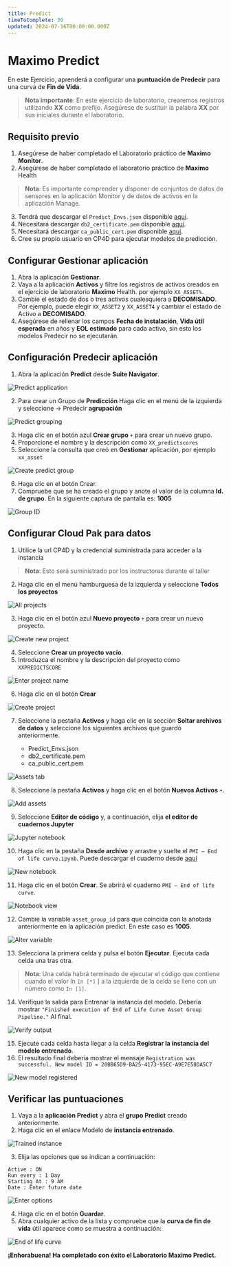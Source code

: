 ```yaml
---
title: Predict
timeToComplete: 30
updated: 2024-07-16T00:00:00.000Z
---
```

# Maximo Predict

En este Ejercicio, aprenderá a configurar una **puntuación de Predecir** para una curva de **Fin de Vida**.

> **Nota importante**: En este ejercicio de laboratorio, crearemos registros utilizando **XX** como prefijo. Asegúrese de sustituir la palabra **XX** por sus iniciales durante el laboratorio.

## Requisito previo

1.  Asegúrese de haber completado el Laboratorio práctico de **Maximo Monitor**.
2.  Asegúrese de haber completado el laboratorio práctico de **Maximo** Health

> **Nota**: Es importante comprender y disponer de conjuntos de datos de sensores en la aplicación Monitor y de datos de activos en la aplicación Manage.

3.  Tendrá que descargar el `Predict_Envs.json` disponible [aquí](https://github.com/cloud-native-toolkit/mas-workshop/blob/main/Content/Health%20%2B%20Predict/Lab%20Exercises/Predict_Envs.json).
4.  Necesitará descargar `db2_certificate.pem` disponible [aquí](https://github.com/cloud-native-toolkit/mas-workshop/blob/main/Content/Health%20%2B%20Predict/Lab%20Exercises/db2_certificate.pem).
5.  Necesitará descargar `ca_public_cert.pem` disponible [aquí](https://github.com/cloud-native-toolkit/mas-workshop/blob/main/Content/Health%20%2B%20Predict/Lab%20Exercises/ca_public_cert.pem).
6.  Cree su propio usuario en CP4D para ejecutar modelos de predicción.

## Configurar Gestionar aplicación

1.  Abra la aplicación **Gestionar**.
2.  Vaya a la aplicación **Activos** y filtre los registros de activos creados en el ejercicio de laboratorio **Maximo** Health. por ejemplo `XX_ASSET%`.
3.  Cambie el estado de dos o tres activos cualesquiera a **DECOMISADO**. Por ejemplo, puede elegir `XX_ASSET2` y `XX_ASSET4` y cambiar el estado de Activo a **DECOMISADO**.
4.  Asegúrese de rellenar los campos **Fecha de instalación**, **Vida útil esperada** en años y **EOL estimado** para cada activo, sin esto los modelos Predecir no se ejecutarán.

## Configuración Predecir aplicación

1.  Abra la aplicación **Predict** desde **Suite Navigator**.

![Predict application](./images/PREDICT/000.png)

2.  Para crear un Grupo de **Predicción** Haga clic en el menú de la izquierda y seleccione -> Predecir **agrupación**

![Predict grouping](./images/PREDICT/001.png)

3.  Haga clic en el botón azul **Crear grupo** `+` para crear un nuevo grupo.
4.  Proporcione el nombre y la descripción como `XX_predictscores`
5.  Seleccione la consulta que creó en **Gestionar** aplicación, por ejemplo `xx_asset`

![Create predict group](./images/PREDICT/002.png)

6.  Haga clic en el botón Crear.
7.  Compruebe que se ha creado el grupo y anote el valor de la columna **Id. de grupo**. En la siguiente captura de pantalla es: **1005**

![Group ID](./images/PREDICT/003.png)

## Configurar Cloud Pak para datos

1.  Utilice la url CP4D y la credencial suministrada para acceder a la instancia

> **Nota**: Esto será suministrado por los instructores durante el taller

2.  Haga clic en el menú hamburguesa de la izquierda y seleccione **Todos los proyectos**

![All projects](./images/PREDICT/004.jpg)

3.  Haga clic en el botón azul **Nuevo proyecto** `+` para crear un nuevo proyecto.

![Create new project](./images/PREDICT/005.png)

4.  Seleccione **Crear un proyecto vacío**.
5.  Introduzca el nombre y la descripción del proyecto como `XXPREDICTSCORE`

![Enter project name](./images/PREDICT/006.png)

6.  Haga clic en el botón **Crear**

![Create project](./images/PREDICT/007.png)

7.  Seleccione la pestaña **Activos** y haga clic en la sección **Soltar archivos de datos** y seleccione los siguientes archivos que guardó anteriormente.

    *   Predict\_Envs.json
    *   db2\_certificate.pem
    *   ca\_public\_cert.pem

![Assets tab](./images/PREDICT/008.png)

8.  Seleccione la pestaña **Activos** y haga clic en el botón **Nuevos Activos** `+`.

![Add assets](./images/PREDICT/009.png)

9.  Seleccione **Editor de código** y, a continuación, elija **el editor de cuadernos Jupyter**

![Jupyter notebook](./images/PREDICT/010.png)

10. Haga clic en la pestaña **Desde archivo** y arrastre y suelte el `PMI – End of life curve.ipynb`. Puede descargar el cuaderno desde [aquí](https://github.com/cloud-native-toolkit/mas-workshop/blob/main/Content/Health%20%2B%20Predict/Lab%20Exercises/PMI%20-%20End%20of%20Life%20Curve.ipynb)

![New notebook](./images/PREDICT/011.png)

11. Haga clic en el botón **Crear**. Se abrirá el cuaderno `PMI – End of life curve`.

![Notebook view](./images/PREDICT/012.png)

12. Cambie la variable `asset_group_id` para que coincida con la anotada anteriormente en la aplicación predict. En este caso es **1005**.

![Alter variable](./images/PREDICT/013.png)

13. Selecciona la primera celda y pulsa el botón **Ejecutar**. Ejecuta cada celda una tras otra.

> **Nota**: Una celda habrá terminado de ejecutar el código que contiene cuando el valor In `In [*]` ] a la izquierda de la celda se llene con un número como `In [1]`.

14. Verifique la salida para Entrenar la instancia del modelo. Debería mostrar `"Finished execution of End of Life Curve Asset Group Pipeline."` Al final.

![Verify output](./images/PREDICT/014.png)

15. Ejecute cada celda hasta llegar a la celda **Registrar la instancia del modelo entrenado**.
16. El resultado final debería mostrar el mensaje `Registration was successful. New model ID = 20BB65D9-BA25-4173-95EC-A9E7E58DA5C7`

![New model registered](./images/PREDICT/015.png)

## Verificar las puntuaciones

1.  Vaya a la **aplicación Predict** y abra el **grupo Predict** creado anteriormente.
2.  Haga clic en el enlace Modelo de **instancia entrenado**.

![Trained instance](./images/PREDICT/016.png)

3.  Elija las opciones que se indican a continuación:

```text
Active : ON
Run every : 1 Day
Starting At : 9 AM
Date : Enter future date
```

![Enter options](./images/PREDICT/017.png)

4.  Haga clic en el botón **Guardar**.
5.  Abra cualquier activo de la lista y compruebe que la **curva de fin de vida** útil aparece como se muestra a continuación:

![End of life curve](./images/PREDICT/018.png)

**¡Enhorabuena! Ha completado con éxito el Laboratorio Maximo Predict.**
